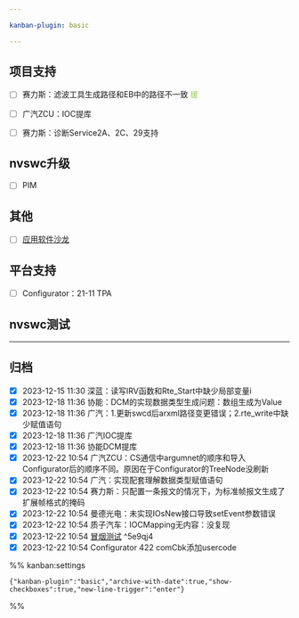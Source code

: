 ```yaml
---

kanban-plugin: basic

---
```


## 项目支持

- [ ] 赛力斯：滤波工具生成路径和EB中的路径不一致 <font color="#92d050">缓</font>
- [ ] 广汽ZCU：IOC提库
- [ ] 赛力斯：诊断Service2A、2C、29支持


## nvswc升级

- [ ] PIM


## 其他

- [ ] [应用软件沙龙](应用软件沙龙.md)


## 平台支持

- [ ] Configurator：21-11 TPA


## nvswc测试



***

## 归档

- [x] 2023-12-15 11:30 深蓝：读写IRV函数和Rte_Start中缺少局部变量i
- [x] 2023-12-18 11:36 协能：DCM的实现数据类型生成问题：数组生成为Value
- [x] 2023-12-18 11:36 广汽：1.更新swcd后arxml路径变更错误；2.rte_write中缺少赋值语句
- [x] 2023-12-18 11:36 广汽IOC提库
- [x] 2023-12-18 11:36 协能DCM提库
- [x] 2023-12-22 10:54 广汽ZCU：CS通信中argumnet的顺序和导入Configurator后的顺序不同。原因在于Configurator的TreeNode没刷新
- [x] 2023-12-22 10:54 广汽：实现配套理解数据类型赋值语句
- [x] 2023-12-22 10:54 赛力斯：只配置一条报文的情况下，为标准帧报文生成了扩展帧格式的掩码
- [x] 2023-12-22 10:54 曼德光电：未实现IOsNew接口导致setEvent参数错误
- [x] 2023-12-22 10:54 质子汽车：IOCMapping无内容：没复现
- [x] 2023-12-22 10:54 [冒烟测试](冒烟测试.md) ^5e9qj4
- [x] 2023-12-22 10:54 Configurator 422 comCbk添加usercode

%% kanban:settings
```
{"kanban-plugin":"basic","archive-with-date":true,"show-checkboxes":true,"new-line-trigger":"enter"}
```
%%